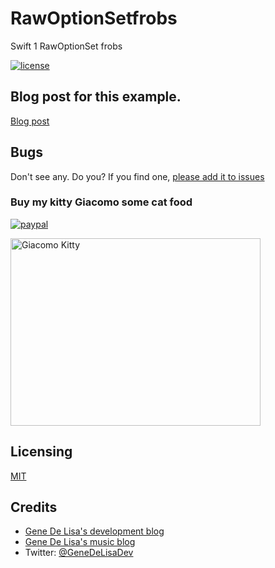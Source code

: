 # RawOptionSetfrobs

Swift 1 RawOptionSet frobs

[![license](https://img.shields.io/github/license/mashape/apistatus.svg)](https://en.wikipedia.org/wiki/MIT_License)


## Blog post for this example.

[Blog post](http://www.rockhoppertech.com/blog/)


## Bugs

Don't see any. Do you?
If you find one, [please add it to issues](https://github.com/genedelisa/RawOptionSetfrobs/issues)



### Buy my kitty Giacomo some cat food

[![paypal](https://www.paypalobjects.com/en_US/i/btn/btn_donate_SM.gif)](https://www.paypal.com/cgi-bin/webscr?cmd=_donations&business=F5KE9Z29MH8YQ&bnP-DonationsBF:btn_donate_SM.gif:NonHosted)

<img src="http://www.rockhoppertech.com/blog/wp-content/uploads/2015/05/IMG_0657.png" alt="Giacomo Kitty" width="400" height="300">

## Licensing

[MIT](https://en.wikipedia.org/wiki/MIT_License)

## Credits

*	[Gene De Lisa's development blog](http://rockhoppertech.com/blog/)
*	[Gene De Lisa's music blog](http://genedelisa.com/)
*   Twitter: [@GeneDeLisaDev](http://twitter.com/genedelisadev)